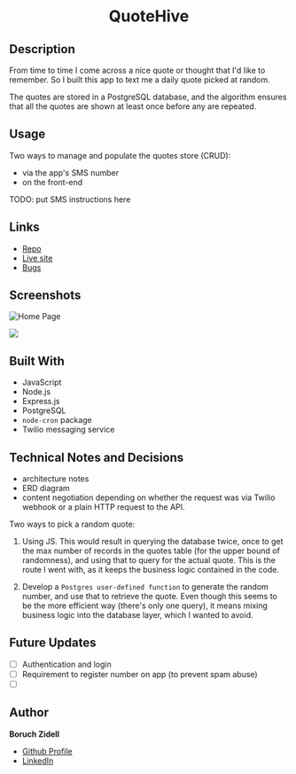 <h1 align="center">QuoteHive</h1>

## Description

From time to time I come across a nice quote or thought that I'd like to remember. So I built this app to text me a daily quote picked at random.

The quotes are stored in a PostgreSQL database, and the algorithm ensures that all the quotes are shown at least once before any are repeated.

## Usage

Two ways to manage and populate the quotes store (CRUD):

- via the app's SMS number
- on the front-end

TODO: put SMS instructions here

## Links

- [Repo](https://github.com/boruchzidell/sms_quotes '<project-name> Repo')
- [Live site](<Homepage url> 'Live site coming soon')
- [Bugs](https://github.com/boruchzidell/sms_quotes/issues 'Issues Page')

## Screenshots

![Home Page](/screenshots/1.png 'Home Page coming soon')

![](/screenshots/2.png)

## Built With

- JavaScript
- Node.js
- Express.js
- PostgreSQL
- <code>node-cron</code> package
- Twilio messaging service

## Technical Notes and Decisions

- architecture notes
- ERD diagram
- content negotiation depending on whether the request was via Twilio webhook or a plain HTTP request to the API.

Two ways to pick a random quote:

1. Using JS. This would result in querying the database twice, once to get the max number of records in the quotes table (for the upper bound of randomness), and using that to query for the actual quote. This is the route I went with, as it keeps the business logic contained in the code.

2. Develop a `Postgres user-defined function` to generate the random number, and use that to retrieve the quote. Even though this seems to be the more efficient way (there's only one query), it means mixing business logic into the database layer, which I wanted to avoid.

## Future Updates

- [ ] Authentication and login
- [ ] Requirement to register number on app (to prevent spam abuse)
- [ ] &nbsp;

## Author

**Boruch Zidell**

- [Github Profile](https://github.com/boruchzidell 'Boruch Zidell Github')
- [LinkedIn](https://www.linkedin.com/in/boruchzidell 'Boruch Zidell LinkedIn')
